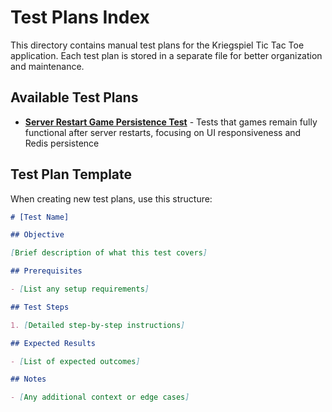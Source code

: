# Test Plans Index

This directory contains manual test plans for the Kriegspiel Tic Tac Toe application. Each test plan is stored in a separate file for better organization and maintenance.

## Available Test Plans

- **[Server Restart Game Persistence Test](./server_restart_persistence.md)** - Tests that games remain fully functional after server restarts, focusing on UI responsiveness and Redis persistence

## Test Plan Template

When creating new test plans, use this structure:

```markdown
# [Test Name]

## Objective

[Brief description of what this test covers]

## Prerequisites

- [List any setup requirements]

## Test Steps

1. [Detailed step-by-step instructions]

## Expected Results

- [List of expected outcomes]

## Notes

- [Any additional context or edge cases]
```
